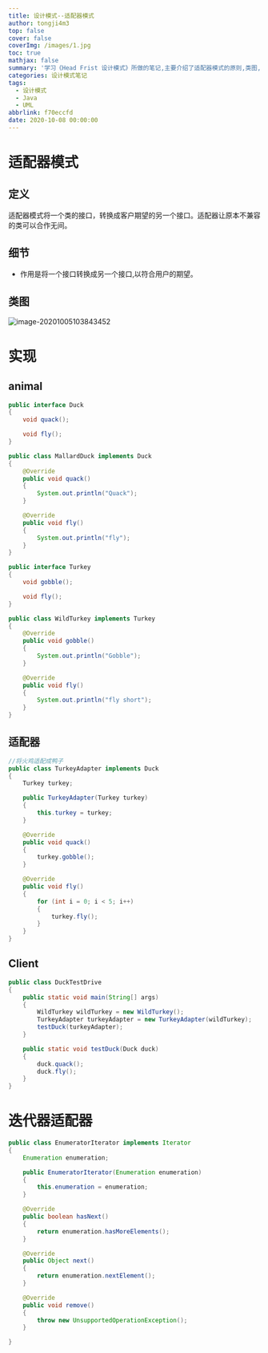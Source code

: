 ```yaml
---
title: 设计模式--适配器模式
author: tongji4m3
top: false
cover: false
coverImg: /images/1.jpg
toc: true
mathjax: false
summary: '学习《Head Frist 设计模式》所做的笔记,主要介绍了适配器模式的原则,类图,代码实现。'
categories: 设计模式笔记
tags:
  - 设计模式
  - Java
  - UML
abbrlink: f70eccfd
date: 2020-10-08 00:00:00
---
```


# 适配器模式

## 定义

适配器模式将一个类的接口，转换成客户期望的另一个接口。适配器让原本不兼容的类可以合作无间。

## 细节

+ 作用是将一个接口转换成另一个接口,以符合用户的期望。

## 类图

![image-20201005103843452](https://tongji4m3.oss-cn-beijing.aliyuncs.com/image-20201005103843452.png)

# 实现

## animal

```java
public interface Duck
{
    void quack();

    void fly();
}
```

```java
public class MallardDuck implements Duck
{
    @Override
    public void quack()
    {
        System.out.println("Quack");
    }

    @Override
    public void fly()
    {
        System.out.println("fly");
    }
}
```

```java
public interface Turkey
{
    void gobble();

    void fly();
}
```

```java
public class WildTurkey implements Turkey
{
    @Override
    public void gobble()
    {
        System.out.println("Gobble");
    }

    @Override
    public void fly()
    {
        System.out.println("fly short");
    }
}
```

## 适配器

```java
//将火鸡适配成鸭子
public class TurkeyAdapter implements Duck
{
    Turkey turkey;

    public TurkeyAdapter(Turkey turkey)
    {
        this.turkey = turkey;
    }

    @Override
    public void quack()
    {
        turkey.gobble();
    }

    @Override
    public void fly()
    {
        for (int i = 0; i < 5; i++)
        {
            turkey.fly();
        }
    }
}
```

## Client

```java
public class DuckTestDrive
{
    public static void main(String[] args)
    {
        WildTurkey wildTurkey = new WildTurkey();
        TurkeyAdapter turkeyAdapter = new TurkeyAdapter(wildTurkey);
        testDuck(turkeyAdapter);
    }

    public static void testDuck(Duck duck)
    {
        duck.quack();
        duck.fly();
    }
}
```

# 迭代器适配器

```java
public class EnumeratorIterator implements Iterator
{
    Enumeration enumeration;

    public EnumeratorIterator(Enumeration enumeration)
    {
        this.enumeration = enumeration;
    }

    @Override
    public boolean hasNext()
    {
        return enumeration.hasMoreElements();
    }

    @Override
    public Object next()
    {
        return enumeration.nextElement();
    }

    @Override
    public void remove()
    {
        throw new UnsupportedOperationException();
    }

}
```

